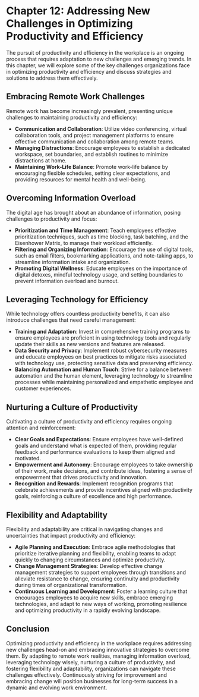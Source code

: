 Chapter 12: Addressing New Challenges in Optimizing Productivity and Efficiency
===============================================================================

The pursuit of productivity and efficiency in the workplace is an ongoing process that requires adaptation to new challenges and emerging trends. In this chapter, we will explore some of the key challenges organizations face in optimizing productivity and efficiency and discuss strategies and solutions to address them effectively.

Embracing Remote Work Challenges
--------------------------------

Remote work has become increasingly prevalent, presenting unique challenges to maintaining productivity and efficiency:

* **Communication and Collaboration**: Utilize video conferencing, virtual collaboration tools, and project management platforms to ensure effective communication and collaboration among remote teams.
* **Managing Distractions**: Encourage employees to establish a dedicated workspace, set boundaries, and establish routines to minimize distractions at home.
* **Maintaining Work-Life Balance**: Promote work-life balance by encouraging flexible schedules, setting clear expectations, and providing resources for mental health and well-being.

Overcoming Information Overload
-------------------------------

The digital age has brought about an abundance of information, posing challenges to productivity and focus:

* **Prioritization and Time Management**: Teach employees effective prioritization techniques, such as time blocking, task batching, and the Eisenhower Matrix, to manage their workload efficiently.
* **Filtering and Organizing Information**: Encourage the use of digital tools, such as email filters, bookmarking applications, and note-taking apps, to streamline information intake and organization.
* **Promoting Digital Wellness**: Educate employees on the importance of digital detoxes, mindful technology usage, and setting boundaries to prevent information overload and burnout.

Leveraging Technology for Efficiency
------------------------------------

While technology offers countless productivity benefits, it can also introduce challenges that need careful management:

* **Training and Adaptation**: Invest in comprehensive training programs to ensure employees are proficient in using technology tools and regularly update their skills as new versions and features are released.
* **Data Security and Privacy**: Implement robust cybersecurity measures and educate employees on best practices to mitigate risks associated with technology use, protecting sensitive data and preserving efficiency.
* **Balancing Automation and Human Touch**: Strive for a balance between automation and the human element, leveraging technology to streamline processes while maintaining personalized and empathetic employee and customer experiences.

Nurturing a Culture of Productivity
-----------------------------------

Cultivating a culture of productivity and efficiency requires ongoing attention and reinforcement:

* **Clear Goals and Expectations**: Ensure employees have well-defined goals and understand what is expected of them, providing regular feedback and performance evaluations to keep them aligned and motivated.
* **Empowerment and Autonomy**: Encourage employees to take ownership of their work, make decisions, and contribute ideas, fostering a sense of empowerment that drives productivity and innovation.
* **Recognition and Rewards**: Implement recognition programs that celebrate achievements and provide incentives aligned with productivity goals, reinforcing a culture of excellence and high performance.

Flexibility and Adaptability
----------------------------

Flexibility and adaptability are critical in navigating changes and uncertainties that impact productivity and efficiency:

* **Agile Planning and Execution**: Embrace agile methodologies that prioritize iterative planning and flexibility, enabling teams to adapt quickly to changing circumstances and optimize productivity.
* **Change Management Strategies**: Develop effective change management strategies to support employees through transitions and alleviate resistance to change, ensuring continuity and productivity during times of organizational transformation.
* **Continuous Learning and Development**: Foster a learning culture that encourages employees to acquire new skills, embrace emerging technologies, and adapt to new ways of working, promoting resilience and optimizing productivity in a rapidly evolving landscape.

Conclusion
----------

Optimizing productivity and efficiency in the workplace requires addressing new challenges head-on and embracing innovative strategies to overcome them. By adapting to remote work realities, managing information overload, leveraging technology wisely, nurturing a culture of productivity, and fostering flexibility and adaptability, organizations can navigate these challenges effectively. Continuously striving for improvement and embracing change will position businesses for long-term success in a dynamic and evolving work environment.
